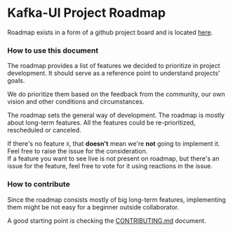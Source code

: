 Kafka-UI Project Roadmap
====================

Roadmap exists in a form of a github project board and is located [here](https://github.com/provectus/kafka-ui/projects/8).

### How to use this document

The roadmap provides a list of features we decided to prioritize in project development. It should serve as a reference point to understand projects' goals.

We do prioritize them based on the feedback from the community, our own vision and other conditions and circumstances. 

The roadmap sets the general way of development. The roadmap is mostly about long-term features. All the features could be re-prioritized, rescheduled or canceled.

If there's no feature `X`, that **doesn't** mean we're **not** going to implement it. Feel free to raise the issue for the consideration. <br/>
If a feature you want to see live is not present on roadmap, but there's an issue for the feature, feel free to vote for it using reactions in the issue.


### How to contribute

Since the roadmap consists mostly of big long-term features, implementing them might be not easy for a beginner outside collaborator.

A good starting point is checking the [CONTRIBUTING.md](https://github.com/provectus/kafka-ui/blob/master/CONTRIBUTING.md) document.